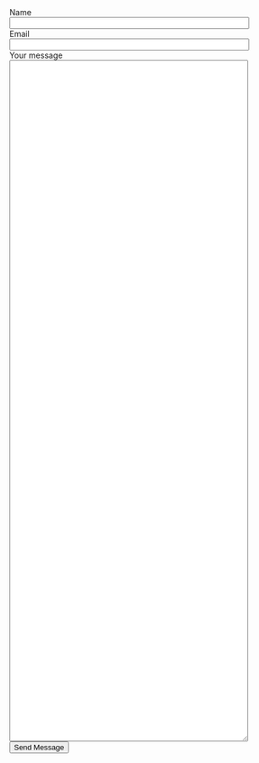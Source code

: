 ﻿<form action="https://www.enformed.io/j6iknxot" method="POST" >



<div class="form-group">
<div>  <label>Name</label>
</div>
<div>  <input name="name" type="text" size="50" class="form-control"/></div>
</div>
<div class="form-group">
  <div><label>Email</label></div>
  <div><input name="email" type="text" size="50"  class="form-control"/></div>
</div>

<input type="hidden" name="*redirect" value="http://www.westbaykayak.co.uk/thanks" />
  

<div class="form-group">
  <div><label>Your message</label></div>
  <div><textarea name="message" type="text" class="form-control" rows="80" cols="50"></textarea></div>
</div>
<div><input type="submit"  value="Send Message" />    </div>
</form>       